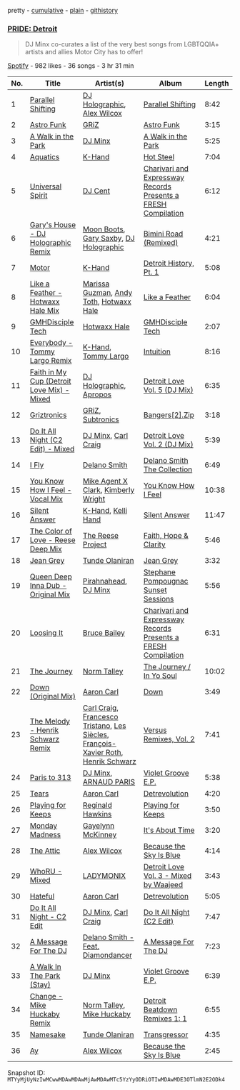 pretty - [cumulative](/playlists/cumulative/37i9dQZF1DWV5DYisaOw29.md) - [plain](/playlists/plain/37i9dQZF1DWV5DYisaOw29) - [githistory](https://github.githistory.xyz/mackorone/spotify-playlist-archive/blob/main/playlists/plain/37i9dQZF1DWV5DYisaOw29)

### [PRIDE: Detroit](https://open.spotify.com/playlist/37i9dQZF1DWV5DYisaOw29)

> DJ Minx co\-curates a list of the very best songs from LGBTQQIA+ artists and allies Motor City has to offer!

[Spotify](https://open.spotify.com/user/spotify) - 982 likes - 36 songs - 3 hr 31 min

| No. | Title | Artist(s) | Album | Length |
|---|---|---|---|---|
| 1 | [Parallel Shifting](https://open.spotify.com/track/2ixO74rwcwtYBywwU0lFCH) | [DJ Holographic](https://open.spotify.com/artist/4PRhpvNBYt7YURb5VhEDox), [Alex Wilcox](https://open.spotify.com/artist/7ArfNfDfLqeVEKYfzzPblu) | [Parallel Shifting](https://open.spotify.com/album/35YikyE0kgjEmbsUuhxtzn) | 8:42 |
| 2 | [Astro Funk](https://open.spotify.com/track/7wRzUAw0Npu4CalkDIFHJE) | [GRiZ](https://open.spotify.com/artist/25oLRSUjJk4YHNUsQXk7Ut) | [Astro Funk](https://open.spotify.com/album/7CwvlQ2z7T2OG4BQ7rBXnF) | 3:15 |
| 3 | [A Walk in the Park](https://open.spotify.com/track/3n8TM8osvrpkm7IddlaO4Q) | [DJ Minx](https://open.spotify.com/artist/4PTQtiKISN5iGNpbRVv02B) | [A Walk in the Park](https://open.spotify.com/album/3N0p2BtGWPMdz86ZiTc6ZI) | 5:25 |
| 4 | [Aquatics](https://open.spotify.com/track/4NHAZBCDM5NKzDRQzHZ1cU) | [K\-Hand](https://open.spotify.com/artist/0qWuk2qgRK2HNKYxqbIn5G) | [Hot Steel](https://open.spotify.com/album/2BOiRMDwV5RbOHg7BiDxVJ) | 7:04 |
| 5 | [Universal Spirit](https://open.spotify.com/track/1R2hTEBTytxLWu7y5FZHSk) | [DJ Cent](https://open.spotify.com/artist/1vhLCCl1TwQiEEH6PAI4x1) | [Charivari and Expressway Records Presents a FRESH Compilation](https://open.spotify.com/album/69eSCrCCBr8u13iEvaRoSl) | 6:12 |
| 6 | [Gary's House \- DJ Holographic Remix](https://open.spotify.com/track/1zmtk3HOEsU9U0zoQq2zg9) | [Moon Boots](https://open.spotify.com/artist/3cIXmCH7iNcslTbwrwS7zy), [Gary Saxby](https://open.spotify.com/artist/7ASH8gjaYKwhtxs8qzi5VD), [DJ Holographic](https://open.spotify.com/artist/4PRhpvNBYt7YURb5VhEDox) | [Bimini Road \(Remixed\)](https://open.spotify.com/album/04nMZW1uMattOkRTZvZESC) | 4:21 |
| 7 | [Motor](https://open.spotify.com/track/6fGpLjqqWqwhcAaatMXTLw) | [K\-Hand](https://open.spotify.com/artist/0qWuk2qgRK2HNKYxqbIn5G) | [Detroit History, Pt\. 1](https://open.spotify.com/album/22mhmpP6Wrbs2hr08GTyle) | 5:08 |
| 8 | [Like a Feather \- Hotwaxx Hale Mix](https://open.spotify.com/track/495Cf8wKCdrJBZlz7icR6i) | [Marissa Guzman](https://open.spotify.com/artist/4f1aXxaOrA5ILMJGEPjGsg), [Andy Toth](https://open.spotify.com/artist/0xHPs74Vj4dNwYlpc2Xggs), [Hotwaxx Hale](https://open.spotify.com/artist/0SvsDWCtBw4aI5QlNdK6mp) | [Like a Feather](https://open.spotify.com/album/0Gv1wZbQynMZLKrdYNy6SI) | 6:04 |
| 9 | [GMHDisciple Tech](https://open.spotify.com/track/0TVXy9OgZzjva9CjBcM1jz) | [Hotwaxx Hale](https://open.spotify.com/artist/0SvsDWCtBw4aI5QlNdK6mp) | [GMHDisciple Tech](https://open.spotify.com/album/13P8OyJiuprIPwgE5Rv9gT) | 2:07 |
| 10 | [Everybody \- Tommy Largo Remix](https://open.spotify.com/track/4AQ5tXQiMsgjrAY5zIzgEf) | [K\-Hand](https://open.spotify.com/artist/0qWuk2qgRK2HNKYxqbIn5G), [Tommy Largo](https://open.spotify.com/artist/6aW4mpPV0gE3pfu9syWyzY) | [Intuition](https://open.spotify.com/album/4zf5sdvvmNIq1dYqR8PFdt) | 8:16 |
| 11 | [Faith in My Cup \(Detroit Love Mix\) \- Mixed](https://open.spotify.com/track/5k9En1KSuACisyw3EznHwy) | [DJ Holographic](https://open.spotify.com/artist/4PRhpvNBYt7YURb5VhEDox), [Apropos](https://open.spotify.com/artist/0t18cCTMIMvAOB5CzykNuF) | [Detroit Love Vol\. 5 \(DJ Mix\)](https://open.spotify.com/album/5lS0KojHlGNJoFaopU71x7) | 6:35 |
| 12 | [Griztronics](https://open.spotify.com/track/6OTClxme7EYRZGO6An3SMc) | [GRiZ](https://open.spotify.com/artist/25oLRSUjJk4YHNUsQXk7Ut), [Subtronics](https://open.spotify.com/artist/3NJ94iuAmmMjbszODYT6pO) | [Bangers\[2\].Zip](https://open.spotify.com/album/3p52GP73vQ2BlG9rzzyBXe) | 3:18 |
| 13 | [Do It All Night \(C2 Edit\) \- Mixed](https://open.spotify.com/track/2lkBQbjgJJGHhljZbim5rU) | [DJ Minx](https://open.spotify.com/artist/4PTQtiKISN5iGNpbRVv02B), [Carl Craig](https://open.spotify.com/artist/17dbJyUCrxh4I7iyUrjaHU) | [Detroit Love Vol\. 2 \(DJ Mix\)](https://open.spotify.com/album/3G96swfKatQvIVo4Fn6BcE) | 5:39 |
| 14 | [I Fly](https://open.spotify.com/track/2Nh3HcwPvJPTfPT1dObKca) | [Delano Smith](https://open.spotify.com/artist/2HadNlQJIJDPNJMtMQNQU4) | [Delano Smith The Collection](https://open.spotify.com/album/0I3X7565jIPvM2aidoO18m) | 6:49 |
| 15 | [You Know How I Feel \- Vocal Mix](https://open.spotify.com/track/5iaeFgNZSHZ3Pj8ffUAHzo) | [Mike Agent X Clark](https://open.spotify.com/artist/2khZmUiKOYCIIjniMfair6), [Kimberly Wright](https://open.spotify.com/artist/1N8htkn6vMaMvHSDOSc8Kr) | [You Know How I Feel](https://open.spotify.com/album/3ufZMyvDLa2BXOIwH23Wuy) | 10:38 |
| 16 | [Silent Answer](https://open.spotify.com/track/1AcmqZbLL9oMpt9WMOxFen) | [K\-Hand](https://open.spotify.com/artist/0qWuk2qgRK2HNKYxqbIn5G), [Kelli Hand](https://open.spotify.com/artist/3j1MZUS4DJ06zntdti6VmY) | [Silent Answer](https://open.spotify.com/album/1oqC6Rb3exTZ9QKHkyJ268) | 11:47 |
| 17 | [The Color of Love \- Reese Deep Mix](https://open.spotify.com/track/1Qg29ZSo2roSr6ghY08jhn) | [The Reese Project](https://open.spotify.com/artist/0BshoWL6YCwwdSTLXETd6d) | [Faith, Hope & Clarity](https://open.spotify.com/album/1kPIn4PuSmvGDsXDCxVDB7) | 5:46 |
| 18 | [Jean Grey](https://open.spotify.com/track/38X6g3ss3eyfo1LqZ5MI8O) | [Tunde Olaniran](https://open.spotify.com/artist/3qwKzITLJVVAo2Fn8TusjE) | [Jean Grey](https://open.spotify.com/album/0MS7LbKXBqr5fLyTwi3BFi) | 3:32 |
| 19 | [Queen Deep Inna Dub \- Original Mix](https://open.spotify.com/track/0WjS45CeYUrxaGADjaWeKx) | [Pirahnahead](https://open.spotify.com/artist/5K3U3kI5XtFGUsI4FNC2GJ), [DJ Minx](https://open.spotify.com/artist/4PTQtiKISN5iGNpbRVv02B) | [Stephane Pompougnac Sunset Sessions](https://open.spotify.com/album/7og4gC5sOI0dhhCdCwMOst) | 5:56 |
| 20 | [Loosing It](https://open.spotify.com/track/3GAbRB3lpvKzlb1M7lwQXu) | [Bruce Bailey](https://open.spotify.com/artist/42pW8vUOWRUD7pwRqYjfax) | [Charivari and Expressway Records Presents a FRESH Compilation](https://open.spotify.com/album/69eSCrCCBr8u13iEvaRoSl) | 6:31 |
| 21 | [The Journey](https://open.spotify.com/track/6aMUUomgp66X5dVQtHeYgI) | [Norm Talley](https://open.spotify.com/artist/5J1fwxvTRxviCqCPwd4Lv5) | [The Journey / In Yo Soul](https://open.spotify.com/album/7dG9NDvXvrXxmVhUZeTBaJ) | 10:02 |
| 22 | [Down \(Original Mix\)](https://open.spotify.com/track/6YaFyRsRbB2AIy6Ajea4jB) | [Aaron Carl](https://open.spotify.com/artist/7fHzaEzwDv2zfpVqrkama2) | [Down](https://open.spotify.com/album/2aN1FWQGqSU86NVzRAmvCE) | 3:49 |
| 23 | [The Melody \- Henrik Schwarz Remix](https://open.spotify.com/track/3Jv1kO1e4IDsNye3BRycbi) | [Carl Craig](https://open.spotify.com/artist/17dbJyUCrxh4I7iyUrjaHU), [Francesco Tristano](https://open.spotify.com/artist/19CMctG8DNWO0rHPE98ujj), [Les Siècles](https://open.spotify.com/artist/1ncGbUNumu1kLQDLfI5Hds), [François\-Xavier Roth](https://open.spotify.com/artist/01MlLLNqc0Dp9jS04Rm6gp), [Henrik Schwarz](https://open.spotify.com/artist/1ooAqaFu4Ac3BO2HpL4V2R) | [Versus Remixes, Vol\. 2](https://open.spotify.com/album/3QSpCjrcGboCIL5NSUSr1D) | 7:41 |
| 24 | [Paris to 313](https://open.spotify.com/track/21JEClblt8TWHN7bylt0tH) | [DJ Minx](https://open.spotify.com/artist/4PTQtiKISN5iGNpbRVv02B), [ARNAUD PARIS](https://open.spotify.com/artist/771BX97y9cPydphKozdxxE) | [Violet Groove E.P.](https://open.spotify.com/album/7yO99oqltTRlNvJOiE9tmF) | 5:38 |
| 25 | [Tears](https://open.spotify.com/track/2zbQbQe1EBEu5j1bkDhuwg) | [Aaron Carl](https://open.spotify.com/artist/7fHzaEzwDv2zfpVqrkama2) | [Detrevolution](https://open.spotify.com/album/6Z3hO5ommQLzYZQaLNke0u) | 4:20 |
| 26 | [Playing for Keeps](https://open.spotify.com/track/1obG4GJhU5knvTUYzK9eYC) | [Reginald Hawkins](https://open.spotify.com/artist/4cmMd17FBvPtgh7xRkhEAB) | [Playing for Keeps](https://open.spotify.com/album/5FexEqAhnP7J7jOzfEm196) | 3:50 |
| 27 | [Monday Madness](https://open.spotify.com/track/2yj1doDjRqnLEjVfWLtMXt) | [Gayelynn McKinney](https://open.spotify.com/artist/6glmHvIoAQIouB9dTXSyeS) | [It's About Time](https://open.spotify.com/album/7uTnjpnd9cmexbwa6iw4NJ) | 3:20 |
| 28 | [The Attic](https://open.spotify.com/track/1Kecp9T2NZfkVEyLE5PW3D) | [Alex Wilcox](https://open.spotify.com/artist/7ArfNfDfLqeVEKYfzzPblu) | [Because the Sky Is Blue](https://open.spotify.com/album/4O4Vws2zUcnrmNVKLENVnp) | 4:14 |
| 29 | [WhoRU \- Mixed](https://open.spotify.com/track/5o7cILDzpjszzXa2UmdmHY) | [LADYMONIX](https://open.spotify.com/artist/2L20FlBvHKIMNeMFhtrwjO) | [Detroit Love Vol\. 3 \- Mixed by Waajeed](https://open.spotify.com/album/2QBGXNoeavFATtvSDVTmxu) | 3:43 |
| 30 | [Hateful](https://open.spotify.com/track/2qq9tbm41uYrf43cSQnIkQ) | [Aaron Carl](https://open.spotify.com/artist/7fHzaEzwDv2zfpVqrkama2) | [Detrevolution](https://open.spotify.com/album/6Z3hO5ommQLzYZQaLNke0u) | 5:05 |
| 31 | [Do It All Night \- C2 Edit](https://open.spotify.com/track/7kKgTIzKvgg6Yk7PrLejkw) | [DJ Minx](https://open.spotify.com/artist/4PTQtiKISN5iGNpbRVv02B), [Carl Craig](https://open.spotify.com/artist/17dbJyUCrxh4I7iyUrjaHU) | [Do It All Night \(C2 Edit\)](https://open.spotify.com/album/1T5UWJ4jxfotonVwSeJiUF) | 7:47 |
| 32 | [A Message For The DJ](https://open.spotify.com/track/39cgFLYRr8JTOoB6rITZNl) | [Delano Smith \- Feat\. Diamondancer](https://open.spotify.com/artist/6kt9c3Zkgt0xe7QKtFpE1B) | [A Message For The DJ](https://open.spotify.com/album/79oowKJpRd5OlNhVPkuuV7) | 7:23 |
| 33 | [A Walk In The Park \(Stay\)](https://open.spotify.com/track/6xYb2zqXFbcDfy9TMxfRO8) | [DJ Minx](https://open.spotify.com/artist/4PTQtiKISN5iGNpbRVv02B) | [Violet Groove E.P.](https://open.spotify.com/album/7yO99oqltTRlNvJOiE9tmF) | 6:39 |
| 34 | [Change \- Mike Huckaby Remix](https://open.spotify.com/track/2U4YIbj1pXgVH2Rlg5zKyZ) | [Norm Talley](https://open.spotify.com/artist/5J1fwxvTRxviCqCPwd4Lv5), [Mike Huckaby](https://open.spotify.com/artist/7oGwEiATTm4u71R2lQhbC4) | [Detroit Beatdown Remixes 1: 1](https://open.spotify.com/album/0YRgHIIdg3vXqptEx7j0GD) | 6:55 |
| 35 | [Namesake](https://open.spotify.com/track/5YrkOgkJsk2c7kOZuhGmpm) | [Tunde Olaniran](https://open.spotify.com/artist/3qwKzITLJVVAo2Fn8TusjE) | [Transgressor](https://open.spotify.com/album/57uo4jwBc428S0JiQru6LQ) | 4:35 |
| 36 | [Ay](https://open.spotify.com/track/39NNj1NpNbyWprxgszBDyu) | [Alex Wilcox](https://open.spotify.com/artist/7ArfNfDfLqeVEKYfzzPblu) | [Because the Sky Is Blue](https://open.spotify.com/album/4O4Vws2zUcnrmNVKLENVnp) | 2:45 |

Snapshot ID: `MTYyMjUyNzIwMCwwMDAwMDAwMjAwMDAwMTc5YzYyODRiOTIwMDAwMDE3OTlmN2E2ODk4`
